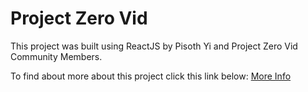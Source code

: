 # Project Zero Vid

This project was built using ReactJS by Pisoth Yi and Project Zero Vid Community Members.

To find about more about this project click this link below:
[More Info](https://drive.google.com/file/d/1qWZHEc0TMiMYPPvgRcty6w5ioWJe2UUE/view?usp=sharing)
